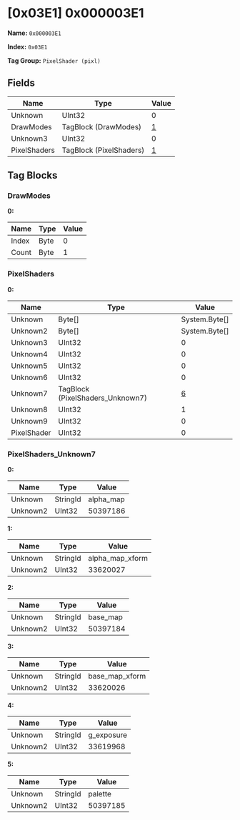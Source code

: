 # [0x03E1] 0x000003E1

**Name:** ```0x000003E1```

**Index:** ```0x03E1```

**Tag Group:** ```PixelShader (pixl)```

## Fields

Name	| Type	| Value
---	|---	|---	|
Unknown	|UInt32	|0
DrawModes	|TagBlock (DrawModes)	|[1](#drawmodes)
Unknown3	|UInt32	|0
PixelShaders	|TagBlock (PixelShaders)	|[1](#pixelshaders)


## Tag Blocks

### DrawModes

**0:**

Name	| Type	| Value
---	|---	|---	|
Index	|Byte	|0
Count	|Byte	|1


### PixelShaders

**0:**

Name	| Type	| Value
---	|---	|---	|
Unknown	|Byte[]	|System.Byte[]
Unknown2	|Byte[]	|System.Byte[]
Unknown3	|UInt32	|0
Unknown4	|UInt32	|0
Unknown5	|UInt32	|0
Unknown6	|UInt32	|0
Unknown7	|TagBlock (PixelShaders_Unknown7)	|[6](#pixelshaders_unknown7)
Unknown8	|UInt32	|1
Unknown9	|UInt32	|0
PixelShader	|UInt32	|0


### PixelShaders_Unknown7

**0:**

Name	| Type	| Value
---	|---	|---	|
Unknown	|StringId	|alpha_map
Unknown2	|UInt32	|50397186


**1:**

Name	| Type	| Value
---	|---	|---	|
Unknown	|StringId	|alpha_map_xform
Unknown2	|UInt32	|33620027


**2:**

Name	| Type	| Value
---	|---	|---	|
Unknown	|StringId	|base_map
Unknown2	|UInt32	|50397184


**3:**

Name	| Type	| Value
---	|---	|---	|
Unknown	|StringId	|base_map_xform
Unknown2	|UInt32	|33620026


**4:**

Name	| Type	| Value
---	|---	|---	|
Unknown	|StringId	|g_exposure
Unknown2	|UInt32	|33619968


**5:**

Name	| Type	| Value
---	|---	|---	|
Unknown	|StringId	|palette
Unknown2	|UInt32	|50397185


